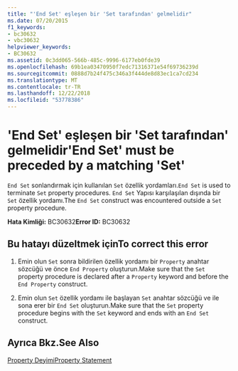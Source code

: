 ```yaml
---
title: "'End Set' eşleşen bir 'Set tarafından' gelmelidir"
ms.date: 07/20/2015
f1_keywords:
- bc30632
- vbc30632
helpviewer_keywords:
- BC30632
ms.assetid: 0c3dd065-566b-485c-9996-6177eb0fde39
ms.openlocfilehash: 69b1ea03470950f7edc71316371e54f69736239d
ms.sourcegitcommit: 0888d7b24f475c346a3f444de8d83ec1ca7cd234
ms.translationtype: MT
ms.contentlocale: tr-TR
ms.lasthandoff: 12/22/2018
ms.locfileid: "53778386"
---
```

# <a name="end-set-must-be-preceded-by-a-matching-set"></a><span data-ttu-id="3697a-102">'End Set' eşleşen bir 'Set tarafından' gelmelidir</span><span class="sxs-lookup"><span data-stu-id="3697a-102">'End Set' must be preceded by a matching 'Set'</span></span>
<span data-ttu-id="3697a-103">`End Set` sonlandırmak için kullanılan `Set` özellik yordamları.</span><span class="sxs-lookup"><span data-stu-id="3697a-103">`End Set` is used to terminate `Set` property procedures.</span></span> <span data-ttu-id="3697a-104">`End Set` Yapısı karşılaşılan dışında bir `Set` özellik yordamı.</span><span class="sxs-lookup"><span data-stu-id="3697a-104">The `End Set` construct was encountered outside a `Set` property procedure.</span></span>  
  
 <span data-ttu-id="3697a-105">**Hata Kimliği:** BC30632</span><span class="sxs-lookup"><span data-stu-id="3697a-105">**Error ID:** BC30632</span></span>  
  
## <a name="to-correct-this-error"></a><span data-ttu-id="3697a-106">Bu hatayı düzeltmek için</span><span class="sxs-lookup"><span data-stu-id="3697a-106">To correct this error</span></span>  
  
1.  <span data-ttu-id="3697a-107">Emin olun `Set` sonra bildirilen özellik yordamı bir `Property` anahtar sözcüğü ve önce `End Property` oluşturun.</span><span class="sxs-lookup"><span data-stu-id="3697a-107">Make sure that the `Set` property procedure is declared after a `Property` keyword and before the `End Property` construct.</span></span>  
  
2.  <span data-ttu-id="3697a-108">Emin olun `Set` özellik yordamı ile başlayan `Set` anahtar sözcüğü ve ile sona erer bir `End Set` oluşturun.</span><span class="sxs-lookup"><span data-stu-id="3697a-108">Make sure that the `Set` property procedure begins with the `Set` keyword and ends with an `End Set` construct.</span></span>  
  
## <a name="see-also"></a><span data-ttu-id="3697a-109">Ayrıca Bkz.</span><span class="sxs-lookup"><span data-stu-id="3697a-109">See Also</span></span>  
 [<span data-ttu-id="3697a-110">Property Deyimi</span><span class="sxs-lookup"><span data-stu-id="3697a-110">Property Statement</span></span>](../../visual-basic/language-reference/statements/property-statement.md)  

